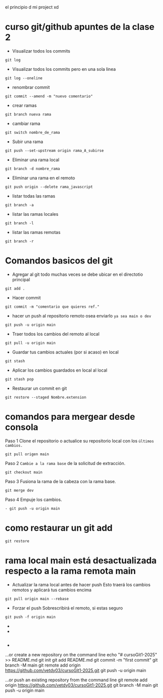 el principio d mi project xd
# curso git/github apuntes de la clase 2

- Visualizar todos los commits
```makdown
git log
```
- Visualizar todos los commits pero en una sola linea
```makdown
git log --oneline
```
- renombrar commit
```makdown
git commit --amend -m "nuevo comentario"
```
- crear ramas
```makdown
git branch nueva rama
```
- cambiar rama
```makdown
git switch nombre_de_rama
```
- Subir una rama
```makdown
git push --set-upstream origin rama_A_subirse
```
- Eliminar una rama local
```makdown
git branch -d nombre_rama
```
- Eliminar una rama en el remoto
```makdown
git push origin --delete rama_javascript
```
- listar todas las ramas 
```makdown
git branch -a
```
- listar las ramas locales
```makdown
git branch -l
```
- listar las ramas remotas
```makdown
git branch -r
```
# Comandos basicos del git
- Agregar al git todo muchas veces se debe ubicar en el directotio principal
```makdown
git add .
```
- Hacer commit 
```makdown
git commit -m "comentario que quieres ref."
```
- hacer un push al repositorio remoto osea enviarlo `ya sea main o dev`
```makdown
git push -u origin main
```
- Traer todos los cambios del remoto al local
```makdown
git pull -u origin main
```
- Guardar tus cambios actuales (por si acaso) en local
```makdown
git stash
```
- Aplicar los cambios guardados en local al local
```makdown
git stash pop
```
- Restaurar un commit en git
```makdown
git restore --staged Nombre.extension
```
# comandos para mergear desde consola
Paso 1 Clone el repositorio o actualice su repositorio local con los `últimos cambios.`

```makdown
git pull origen main
```
Paso 2 `Cambie a la rama base` de la solicitud de extracción.
```makdown
git checkout main
```
Paso 3 Fusiona la rama de la cabeza con la rama base.
```makdown
git merge dev
```
Paso 4 Empuje los cambios.
```makdown
- git push -u origin main
```
# como restaurar un git add
```makdown
git restore
```
# rama local main está desactualizada respecto a la rama remota main
- Actualizar la rama local antes de hacer push Esto traerá los cambios remotos y aplicará tus cambios encima
```makdown
git pull origin main --rebase
```
-  Forzar el push Sobrescribirá el remoto, si estas seguro
```makdown
git push -f origin main
```
- 
- 
```makdown

```
- 
…or create a new repository on the command line
echo "# cursoGit1-2025" >> README.md
git init
git add README.md
git commit -m "first commit"
git branch -M main
git remote add origin https://github.com/vetdy03/cursoGit1-2025.git
git push -u origin main

…or push an existing repository from the command line
git remote add origin https://github.com/vetdy03/cursoGit1-2025.git
git branch -M main
git push -u origin main